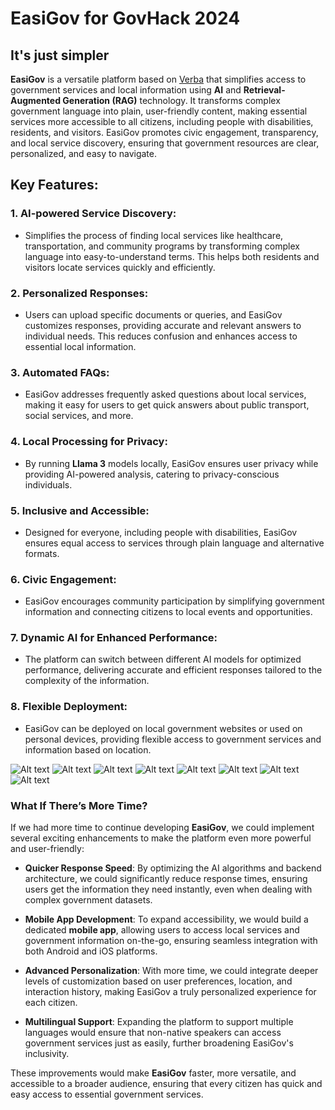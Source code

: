 # EasiGov for GovHack 2024

## It's just simpler



**EasiGov** is a versatile platform based on [Verba](https://github.com/weaviate/Verba) that simplifies access to government services and local information using **AI** and **Retrieval-Augmented Generation (RAG)** technology. It transforms complex government language into plain, user-friendly content, making essential services more accessible to all citizens, including people with disabilities, residents, and visitors. EasiGov promotes civic engagement, transparency, and local service discovery, ensuring that government resources are clear, personalized, and easy to navigate.

## Key Features:

### 1. AI-powered Service Discovery:
- Simplifies the process of finding local services like healthcare, transportation, and community programs by transforming complex language into easy-to-understand terms. This helps both residents and visitors locate services quickly and efficiently.

### 2. Personalized Responses:
- Users can upload specific documents or queries, and EasiGov customizes responses, providing accurate and relevant answers to individual needs. This reduces confusion and enhances access to essential local information.

### 3. Automated FAQs:
- EasiGov addresses frequently asked questions about local services, making it easy for users to get quick answers about public transport, social services, and more.

### 4. Local Processing for Privacy:
- By running **Llama 3** models locally, EasiGov ensures user privacy while providing AI-powered analysis, catering to privacy-conscious individuals.

### 5. Inclusive and Accessible:
- Designed for everyone, including people with disabilities, EasiGov ensures equal access to services through plain language and alternative formats.

### 6. Civic Engagement:
- EasiGov encourages community participation by simplifying government information and connecting citizens to local events and opportunities.

### 7. Dynamic AI for Enhanced Performance:
- The platform can switch between different AI models for optimized performance, delivering accurate and efficient responses tailored to the complexity of the information.

### 8. Flexible Deployment:
- EasiGov can be deployed on local government websites or used on personal devices, providing flexible access to government services and information based on location.


![Alt text](img/01.png)
![Alt text](img/02.png)
![Alt text](img/03.png)
![Alt text](img/04.png)
![Alt text](img/05.png)
![Alt text](img/06.png)
![Alt text](img/07.png)
![Alt text](img/08.png)

### What If There’s More Time?

If we had more time to continue developing **EasiGov**, we could implement several exciting enhancements to make the platform even more powerful and user-friendly:

- **Quicker Response Speed**: By optimizing the AI algorithms and backend architecture, we could significantly reduce response times, ensuring users get the information they need instantly, even when dealing with complex government datasets.

- **Mobile App Development**: To expand accessibility, we would build a dedicated **mobile app**, allowing users to access local services and government information on-the-go, ensuring seamless integration with both Android and iOS platforms.

- **Advanced Personalization**: With more time, we could integrate deeper levels of customization based on user preferences, location, and interaction history, making EasiGov a truly personalized experience for each citizen.

- **Multilingual Support**: Expanding the platform to support multiple languages would ensure that non-native speakers can access government services just as easily, further broadening EasiGov's inclusivity.

These improvements would make **EasiGov** faster, more versatile, and accessible to a broader audience, ensuring that every citizen has quick and easy access to essential government services.
